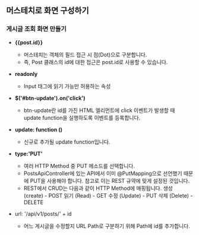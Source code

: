 ## 머스테치로 화면 구성하기
  ### 게시글 조회 화면 만들기
  - __{{post.id}}__
    - 머스테치는 객체의 필드 접근 시 점(Dot)으로 구분합니다.
    - 즉, Post 클래스의 id에 대한 접근은 post.id로 사용할 수 있습니다.
  - __readonly__
    - Input 태그에 읽기 가능만 허용하는 속성

  - __$('#btn-update').on('click')__
    - btn-update란 id를 가진 HTML 엘리먼트에 click 이벤트가 발생할 때 
      update function을 실행하도록 이벤트를 등록합니다.
  - __update: function ()__
    - 신규로 추가될 update function입니다.
  - __type:'PUT'__
    - 여러 HTTP Method 중 PUT 메소드를 선택합니다.
    - PostsApiController에 있는 API에서 이미 @PutMapping으로 선언했기 때문에
      PUT을 사용해야 합니다. 참고로 이는 REST 규약에 맞게 설정된 것입니다.
    - REST에서 CRUD는 다음과 같이 HTTP Method에 매핑됩니다.
      생성 (create) - POST
      읽기 (Read) - GET
      수정 (Update) - PUT
      삭제 (Delete) - DELETE
  - url: '/api/v1/posts/' + id
    - 어느 게시글을 수정할지 URL Path로 구분하기 위해 Path에 id를 추가합니다.
